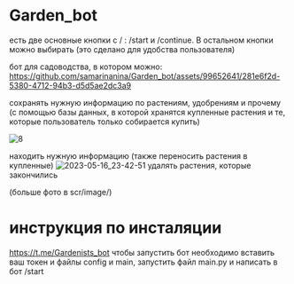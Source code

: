 # Garden_bot



есть две основные кнопки с / : /start и /continue. В остальном кнопки можно выбирать (это сделано для удобства пользователя)

бот для садоводства, в котором можно: 
https://github.com/samarinanina/Garden_bot/assets/99652641/281e6f2d-5380-4712-94b3-d5d5ae2dc3a9

сохранять нужную информацию по растениям, удобрениям и прочему 
(с помощью базы данных, в которой хранятся купленные растения и те, которые пользователь только собирается купить)

![8](https://github.com/samarinanina/Garden_bot/assets/99652641/bb2759ca-a933-4501-8ad2-60fe24450d81)

находить нужную информацию
(также переносить растения в купленные)
![2023-05-16_23-42-51](https://github.com/samarinanina/Garden_bot/assets/99652641/2631add2-4b8d-4368-ac9f-a0fca4a39c23)
удалять растения, которые закончились

(больше фото в scr/image/)

# инструкция по инсталяции
https://t.me/Gardenists_bot
чтобы запустить бот необходимо вставить ваш токен и файлы config и main, запустить файл main.py  и написать в бот /start

